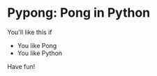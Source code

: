 Pypong: Pong in Python
=====================

You'll like this if

+ You like Pong
+ You like Python

Have fun!